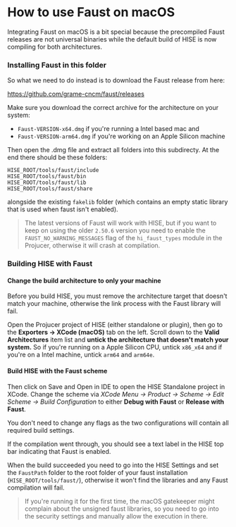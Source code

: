 # How to use Faust on macOS

Integrating Faust on macOS is a bit special because the precompiled Faust releases are not universal binaries while the default build of HISE is now compiling for both architectures.

### Installing Faust in this folder

So what we need to do instead is to download the Faust release from here:

https://github.com/grame-cncm/faust/releases

Make sure you download the correct archive for the architecture on your system: 

- `Faust-VERSION-x64.dmg` if you're running a Intel based mac and 
- `Faust-VERSION-arm64.dmg` if you're working on an Apple Silicon machine

Then open the .dmg file and extract all folders into this subdirecty. At the end there should be these folders:

```
HISE_ROOT/tools/faust/include
HISE_ROOT/tools/faust/bin
HISE_ROOT/tools/faust/lib
HISE_ROOT/tools/faust/share
```

alongside the existing `fakelib` folder (which contains an empty static library that is used when faust isn't enabled).

> The latest versions of Faust will work with HISE, but if you want to keep on using the older `2.50.6` version you need to enable the `FAUST_NO_WARNING_MESSAGES` flag of the `hi_faust_types` module in the Projucer, otherwise it will crash at compilation.

### Building HISE with Faust

#### Change the build architecture to only your machine

Before you build HISE, you must remove the architecture target that doesn't match your machine, otherwise the link process with the Faust library will fail.  

Open the Projucer project of HISE (either standalone or plugin), then go to the **Exporters -> XCode (macOS)** tab on the left. Scroll down to the **Valid Architectures** item list and **untick the architecture that doesn't match your system.** So if you're running on a Apple Silicon CPU, untick `x86_x64` and if you're on a Intel machine, untick `arm64` and `arm64e`. 

#### Build HISE with the Faust scheme

Then click on Save and Open in IDE to open the HISE Standalone project in XCode. Change the scheme via *XCode Menu -> Product -> Scheme -> Edit Scheme -> Build Configuration* to either **Debug with Faust** or **Release with Faust**. 

You don't need to change any flags as the two configurations will contain all required build settings.

If the compilation went through, you should see a text label in the HISE top bar indicating that Faust is enabled.

When the build succeeded you need to go into the HISE Settings and set the `FaustPath` folder to the root folder of your faust installation (`HISE_ROOT/tools/faust/`), otherwise it won't find the libraries and any Faust compilation will fail.

> If you're running it for the first time, the macOS gatekeeper might complain about the unsigned faust libraries, so you need to go into the security settings and manually allow the execution in there.
